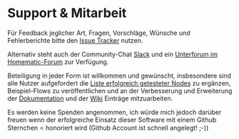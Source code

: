 # Support & Mitarbeit

Für Feedback jeglicher Art, Fragen, Vorschläge, Wünsche und Fehlerberichte bitte den 
[Issue Tracker](https://github.com/HM-RedMatic/RedMatic/issues) nutzen.  

Alternativ steht auch der Community-Chat [Slack](https://join.slack.com/t/homematicuser/shared_invite/enQtNDgyNDM2OTkyMDA2LWY1YjY0NTE0NmY0OWM3YWUzMzAzMTgxYmRjMTMyOWE3NjkxNDdlMDY5ZjlhYzM5Nzg2N2U2YjdmNzNlYWNhNTU)
und ein [Unterforum im Homematic-Forum](https://homematic-forum.de/forum/viewforum.php?f=77) zur Verfügung. 

Beteiligung in jeder Form ist willkommen und gewünscht, insbesondere sind alle Nutzer aufgefordert die 
[Liste erfolgreich getesteter Nodes](https://github.com/HM-RedMatic/RedMatic/wiki/Erfolgreich-getestete-Nodes)
zu ergänzen, Beispiel-Flows zu veröffentlichen und an der Verbesserung und Erweiterung der [Dokumentation](https://github.com/HM-RedMatic/HM-RedMatic.github.io) und der [Wiki](https://github.com/HM-RedMatic/RedMatic/wiki) Einträge mitzuarbeiten.

Es werden keine Spenden angenommen, ich würde mich jedoch darüber freuen wenn der erfolgreiche Einsatz dieser Software mit einem Github Sternchen ⭐️ honoriert wird (Github Account ist schnell angelegt! ;-))